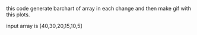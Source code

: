 this code generate barchart of array in each change and then make gif with this plots.

input array is [40,30,20,15,10,5]
